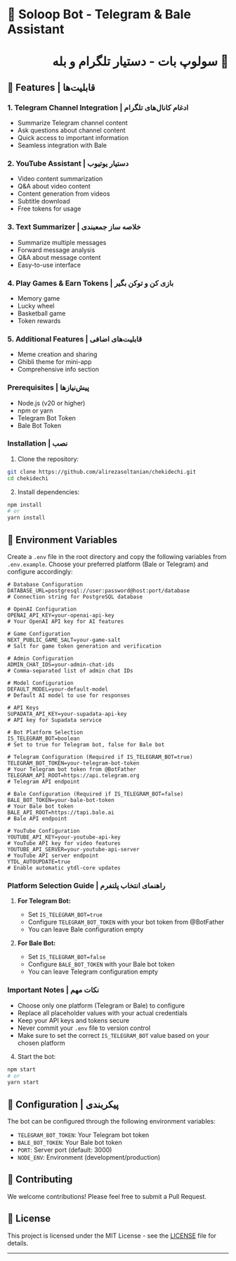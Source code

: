 # 🤖 Soloop Bot - Telegram & Bale Assistant

<div dir="rtl">

# 🤖 سولوپ بات - دستیار تلگرام و بله

</div>

## 🌟 Features | قابلیت‌ها

### 1. Telegram Channel Integration | ادغام کانال‌های تلگرام

- Summarize Telegram channel content
- Ask questions about channel content
- Quick access to important information
- Seamless integration with Bale

### 2. YouTube Assistant | دستیار یوتیوب

- Video content summarization
- Q&A about video content
- Content generation from videos
- Subtitle download
- Free tokens for usage

### 3. Text Summarizer | خلاصه ساز جمعبندی

- Summarize multiple messages
- Forward message analysis
- Q&A about message content
- Easy-to-use interface

### 4. Play Games & Earn Tokens | بازی کن و توکن بگیر

- Memory game
- Lucky wheel
- Basketball game
- Token rewards

### 5. Additional Features | قابلیت‌های اضافی

- Meme creation and sharing
- Ghibli theme for mini-app
- Comprehensive info section

### Prerequisites | پیش‌نیازها

- Node.js (v20 or higher)
- npm or yarn
- Telegram Bot Token
- Bale Bot Token

### Installation | نصب

1. Clone the repository:

```bash
git clone https://github.com/alirezasoltanian/chekidechi.git
cd chekidechi
```

2. Install dependencies:

```bash
npm install
# or
yarn install
```

## 🔧 Environment Variables

Create a `.env` file in the root directory and copy the following variables from `.env.example`. Choose your preferred platform (Bale or Telegram) and configure accordingly:

```env
# Database Configuration
DATABASE_URL=postgresql://user:password@host:port/database
# Connection string for PostgreSQL database

# OpenAI Configuration
OPENAI_API_KEY=your-openai-api-key
# Your OpenAI API key for AI features

# Game Configuration
NEXT_PUBLIC_GAME_SALT=your-game-salt
# Salt for game token generation and verification

# Admin Configuration
ADMIN_CHAT_IDS=your-admin-chat-ids
# Comma-separated list of admin chat IDs

# Model Configuration
DEFAULT_MODEL=your-default-model
# Default AI model to use for responses

# API Keys
SUPADATA_API_KEY=your-supadata-api-key
# API key for Supadata service

# Bot Platform Selection
IS_TELEGRAM_BOT=boolean
# Set to true for Telegram bot, false for Bale bot

# Telegram Configuration (Required if IS_TELEGRAM_BOT=true)
TELEGRAM_BOT_TOKEN=your-telegram-bot-token
# Your Telegram bot token from @BotFather
TELEGRAM_API_ROOT=https://api.telegram.org
# Telegram API endpoint

# Bale Configuration (Required if IS_TELEGRAM_BOT=false)
BALE_BOT_TOKEN=your-bale-bot-token
# Your Bale bot token
BALE_API_ROOT=https://tapi.bale.ai
# Bale API endpoint

# YouTube Configuration
YOUTUBE_API_KEY=your-youtube-api-key
# YouTube API key for video features
YOUTUBE_API_SERVER=your-youtube-api-server
# YouTube API server endpoint
YTDL_AUTOUPDATE=true
# Enable automatic ytdl-core updates
```

### Platform Selection Guide | راهنمای انتخاب پلتفرم

1. **For Telegram Bot:**

   - Set `IS_TELEGRAM_BOT=true`
   - Configure `TELEGRAM_BOT_TOKEN` with your bot token from @BotFather
   - You can leave Bale configuration empty

2. **For Bale Bot:**
   - Set `IS_TELEGRAM_BOT=false`
   - Configure `BALE_BOT_TOKEN` with your Bale bot token
   - You can leave Telegram configuration empty

### Important Notes | نکات مهم

- Choose only one platform (Telegram or Bale) to configure
- Replace all placeholder values with your actual credentials
- Keep your API keys and tokens secure
- Never commit your `.env` file to version control
- Make sure to set the correct `IS_TELEGRAM_BOT` value based on your chosen platform

4. Start the bot:

```bash
npm start
# or
yarn start
```

## 📝 Configuration | پیکربندی

The bot can be configured through the following environment variables:

- `TELEGRAM_BOT_TOKEN`: Your Telegram bot token
- `BALE_BOT_TOKEN`: Your Bale bot token
- `PORT`: Server port (default: 3000)
- `NODE_ENV`: Environment (development/production)

## 🤝 Contributing

We welcome contributions! Please feel free to submit a Pull Request.

## 📄 License

This project is licensed under the MIT License - see the [LICENSE](LICENSE) file for details.

---
